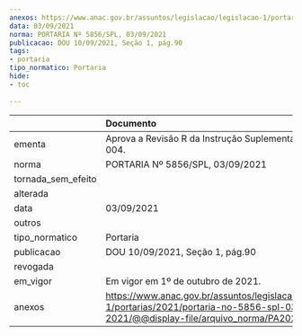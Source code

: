 ```yaml
---
anexos: https://www.anac.gov.br/assuntos/legislacao/legislacao-1/portarias/2021/portaria-no-5856-spl-03-09-2021/@@display-file/arquivo_norma/PA2021-5856.pdf
data: 03/09/2021
norma: PORTARIA Nº 5856/SPL, 03/09/2021
publicacao: DOU 10/09/2021, Seção 1, pág.90
tags:
- portaria
tipo_normatico: Portaria
hide: 
- toc 
 
---
```


|                    | Documento                                                                                                                                            |
|:-------------------|:-----------------------------------------------------------------------------------------------------------------------------------------------------|
| ementa             | Aprova a Revisão R da Instrução Suplementar nº 61-004.                                                                                               |
| norma              | PORTARIA Nº 5856/SPL, 03/09/2021                                                                                                                     |
| tornada_sem_efeito |                                                                                                                                                      |
| alterada           |                                                                                                                                                      |
| data               | 03/09/2021                                                                                                                                           |
| outros             |                                                                                                                                                      |
| tipo_normatico     | Portaria                                                                                                                                             |
| publicacao         | DOU 10/09/2021, Seção 1, pág.90                                                                                                                      |
| revogada           |                                                                                                                                                      |
| em_vigor           | Em vigor em 1º de outubro de 2021.                                                                                                                   |
| anexos             | https://www.anac.gov.br/assuntos/legislacao/legislacao-1/portarias/2021/portaria-no-5856-spl-03-09-2021/@@display-file/arquivo_norma/PA2021-5856.pdf |
